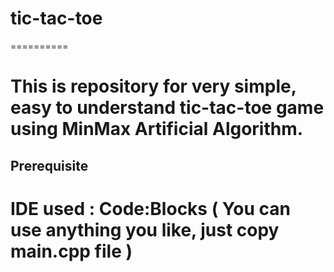 # tic-tac-toe
==========

This is repository for very simple, easy to understand tic-tac-toe game using MinMax Artificial Algorithm. 
==========

## Prerequisite 

IDE used : Code:Blocks ( You can use anything you like, just copy main.cpp file )
==========
